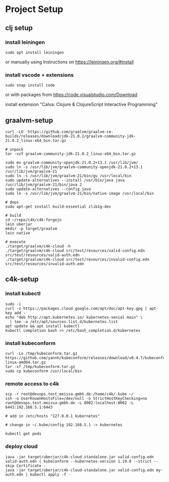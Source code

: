 # Project Setup

## clj setup

### install leiningen
```
sudo apt install leiningen
```
or manually using Instructions on https://leiningen.org/#install

### install vscode + extensions
```
sudo snap install code
```
or with packages from https://code.visualstudio.com/Download

install extension "Calva: Clojure & ClojureScript Interactive Programming"

## graalvm-setup

```
curl -LO  https://github.com/graalvm/graalvm-ce-builds/releases/download/jdk-21.0.2/graalvm-community-jdk-21.0.2_linux-x64_bin.tar.gz

# unpack
tar -xzf graalvm-community-jdk-21.0.2_linux-x64_bin.tar.gz

sudo mv graalvm-community-openjdk-21.0.2+13.1 /usr/lib/jvm/
sudo ln -s /usr/lib/jvm/graalvm-community-openjdk-21.0.2+13.1 /usr/lib/jvm/graalvm-21
sudo ln -s /usr/lib/jvm/graalvm-21/bin/gu /usr/local/bin
sudo update-alternatives --install /usr/bin/java java /usr/lib/jvm/graalvm-21/bin/java 2
sudo update-alternatives --config java
sudo ln -s /usr/lib/jvm/graalvm-21/bin/native-image /usr/local/bin

# deps
sudo apt-get install build-essential zlib1g-dev

# build
cd ~/repo/c4k/c4k-forgejo
lein uberjar
mkdir -p target/graalvm
lein native

# execute
./target/graalvm/c4k-cloud -h
./target/graalvm/c4k-cloud src/test/resources/valid-config.edn src/test/resources/valid-auth.edn 
./target/graalvm/c4k-cloud src/test/resources/invalid-config.edn src/test/resources/invalid-auth.edn
```

## c4k-setup
### install kubectl

```
sudo -i
curl -s https://packages.cloud.google.com/apt/doc/apt-key.gpg | apt-key add -
echo "deb http://apt.kubernetes.io/ kubernetes-xenial main" \
  | tee -a /etc/apt/sources.list.d/kubernetes.list
apt update && apt install kubectl
kubectl completion bash >> /etc/bash_completion.d/kubernetes
```

### install kubeconform

```
curl -Lo /tmp/kubeconform.tar.gz https://github.com/yannh/kubeconform/releases/download/v0.4.7/kubeconform-linux-amd64.tar.gz
tar -xf /tmp/kubeconform.tar.gz
sudo cp kubeconform /usr/local/bin
```

### remote access to c4k

```
scp -r root@devops.test.meissa-gmbh.de:/home/c4k/.kube ~/
ssh -o UserKnownHostsFile=/dev/null -o StrictHostKeyChecking=no root@devops.test.meissa-gmbh.de -L 8002:localhost:8002 -L 6443:192.168.5.1:6443

# add in /etc/hosts "127.0.0.1 kubernetes"

# change in ~/.kube/config 192.168.5.1 -> kubernetes

kubectl get pods
```

### deploy cloud

```
java -jar target/uberjar/c4k-cloud-standalone.jar valid-config.edn valid-auth.edn | kubeconform --kubernetes-version 1.19.0 --strict --skip Certificate -
java -jar target/uberjar/c4k-cloud-standalone.jar valid-config.edn my-auth.edn | kubectl apply -f -
```
